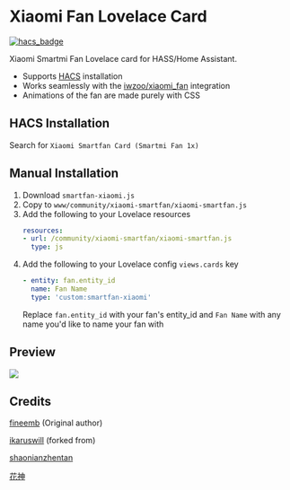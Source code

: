 # Xiaomi Fan Lovelace Card
[![hacs_badge](https://img.shields.io/badge/HACS-Default-orange.svg)](https://github.com/custom-components/hacs)

Xiaomi Smartmi Fan Lovelace card for HASS/Home Assistant.

+  Supports [HACS](https://github.com/custom-components/hacs) installation
+  Works seamlessly with the [iwzoo/xiaomi_fan](https://github.com/iwzoo/xiaomi_fan) integration
+  Animations of the fan are made purely with CSS

## HACS Installation
Search for `Xiaomi Smartfan Card (Smartmi Fan 1x)`

## Manual Installation
1. Download `smartfan-xiaomi.js`
1. Copy to `www/community/xiaomi-smartfan/xiaomi-smartfan.js`
1. Add the following to your Lovelace resources
    ``` yaml
    resources:
    - url: /community/xiaomi-smartfan/xiaomi-smartfan.js
      type: js
    ```
1. Add the following to your Lovelace config `views.cards` key
    ```yaml
    - entity: fan.entity_id
      name: Fan Name
      type: 'custom:smartfan-xiaomi'
    ```
    Replace `fan.entity_id` with your fan's entity_id and `Fan Name` with any name you'd like to name your fan with

## Preview
![](preview.gif)

## Credits
[fineemb](https://github.com/fineemb) (Original author)

[ikaruswill](https://github.com/ikaruswill/) (forked from)

[shaonianzhentan](https://github.com/shaonianzhentan/)

[花神](https://github.com/yaming116)
